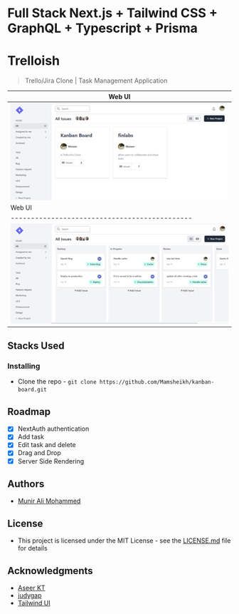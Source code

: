 # Full Stack Next.js + Tailwind CSS + GraphQL + Typescript + Prisma

# Trelloish

> Trello/Jira Clone | Task Management Application

| Web UI |
| ---------------------------------------------
| ![web-screenshot](https://github.com/Mamsheikh/kanban-board/blob/main/assets/asset1.PNG)
| Web UI |
| ---------------------------------------------
| ![web-screenshot](assets/asset2.png)

## Stacks Used

### Installing

- Clone the repo - `git clone https://github.com/Mamsheikh/kanban-board.git`

## Roadmap

- [x] NextAuth authentication
- [x] Add task
- [x] Edit task and delete
- [x] Drag and Drop
- [x] Server Side Rendering

## Authors

- [Munir Ali Mohammed](https://github.com/Mamsheikh)

## License

- This project is licensed under the MIT License - see the [LICENSE.md](./LICENSE) file for details

## Acknowledgments

- [Aseer KT](https://github.com/aseerkt)
- [judygap](https://github.com/judygab)
- [Tailwind UI](https://tailwindui.com)
